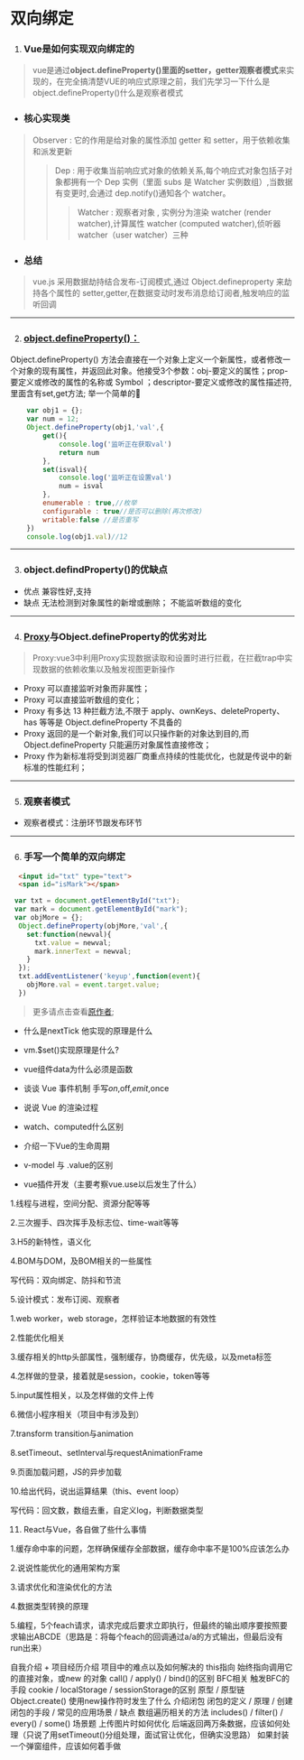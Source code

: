 # 双向绑定

1. ### Vue是如何实现双向绑定的

>vue是通过**object.defineProperty()**里面的setter，getter**观察者模式**来实现的，在完全搞清楚VUE的响应式原理之前，我们先学习一下什么是object.defineProperty()什么是观察者模式

- ### 核心实现类
>Observer : 它的作用是给对象的属性添加 getter 和 setter，用于依赖收集和派发更新
>>Dep : 用于收集当前响应式对象的依赖关系,每个响应式对象包括子对象都拥有一个 Dep 实例（里面 subs 是 Watcher 实例数组）,当数据有变更时,会通过 dep.notify()通知各个 watcher。
>>>Watcher : 观察者对象 , 实例分为渲染 watcher (render watcher),计算属性 watcher (computed watcher),侦听器 watcher（user watcher）三种

- ### 总结

>vue.js 采用数据劫持结合发布-订阅模式,通过 Object.defineproperty 来劫持各个属性的 setter,getter,在数据变动时发布消息给订阅者,触发响应的监听回调

***

2. ### [object.defineProperty()：](https://developer.mozilla.org/zh-CN/docs/Web/JavaScript/Reference/Global_Objects/Object/defineProperty)

Object.defineProperty() 方法会直接在一个对象上定义一个新属性，或者修改一个对象的现有属性，并返回此对象。他接受3个参数：obj-要定义的属性；prop-要定义或修改的属性的名称或 Symbol ；descriptor-要定义或修改的属性描述符,里面含有set,get方法;
举一个简单的🌰
```js
    var obj1 = {};
    var num = 12;
    Object.defineProperty(obj1,'val',{
        get(){
            console.log('监听正在获取val')
            return num
        },
        set(isval){
            console.log('监听正在设置val')
            num = isval
        },
        enumerable : true,//枚举
        configurable : true//是否可以删除(再次修改)
        writable:false //是否重写
    })
    console.log(obj1.val)//12
```
***

3. ### object.defindProperty()的优缺点

- 优点
  兼容性好,支持
- 缺点
  无法检测到对象属性的新增或删除；
  不能监听数组的变化

***

4. ### [Proxy](https://es6.ruanyifeng.com/#docs/proxy)与Object.defineProperty的优劣对比

> Proxy:vue3中利用Proxy实现数据读取和设置时进行拦截，在拦截trap中实现数据的依赖收集以及触发视图更新操作

- Proxy 可以直接监听对象而非属性；
- Proxy 可以直接监听数组的变化；
- Proxy 有多达 13 种拦截方法,不限于 apply、ownKeys、deleteProperty、has 等等是 Object.defineProperty 不具备的
- Proxy 返回的是一个新对象,我们可以只操作新的对象达到目的,而 Object.defineProperty 只能遍历对象属性直接修改；
- Proxy 作为新标准将受到浏览器厂商重点持续的性能优化，也就是传说中的新标准的性能红利；

***

5. ### 观察者模式

- 观察者模式：注册环节跟发布环节

***

6. ### 手写一个简单的双向绑定

```html
  <input id="txt" type="text">
  <span id="isMark"></span>
```

```js
 var txt = document.getElementById("txt");
 var mark = document.getElementById("mark");
 var objMore = {};
  Object.defineProperty(objMore,'val',{
    set:function(newval){
      txt.value = newval;
      mark.innerText = newval;
    }
  });
  txt.addEventListener('keyup',function(event){
    objMore.val = event.target.value;
  })
```
> 更多请点击查看[原作者](https://zhuanlan.zhihu.com/p/88648401);




- 什么是nextTick 他实现的原理是什么

- vm.$set()实现原理是什么?

- vue组件data为什么必须是函数

- 谈谈 Vue 事件机制 手写$on,$off,$emit,$once

- 说说 Vue 的渲染过程

- watch、computed什么区别

- 介绍一下Vue的生命周期

- v-model 与 .value的区别

- vue插件开发（主要考察vue.use以后发生了什么）



1.线程与进程，空间分配、资源分配等等

2.三次握手、四次挥手及标志位、time-wait等等

3.H5的新特性，语义化

4.BOM与DOM，及BOM相关的一些属性

写代码：双向绑定、防抖和节流

5.设计模式：发布订阅、观察者


1.web worker，web storage，怎样验证本地数据的有效性

2.性能优化相关

3.缓存相关的http头部属性，强制缓存，协商缓存，优先级，以及meta标签

4.怎样做的登录，接着就是session，cookie，token等等

5.input属性相关，以及怎样做的文件上传

6.微信小程序相关（项目中有涉及到）

7.transform transition与animation

8.setTimeout、setInterval与requestAnimationFrame

9.页面加载问题，JS的异步加载

10.给出代码，说出运算结果（this、event loop）

写代码：回文数，数组去重，自定义log，判断数据类型

11. React与Vue，各自做了些什么事情


1.缓存命中率的问题，怎样确保缓存全部数据，缓存命中率不是100%应该怎么办

2.说说性能优化的通用架构方案

3.请求优化和渲染优化的方法

4.数据类型转换的原理

5.编程，5个feach请求，请求完成后要求立即执行，但最终的输出顺序要按照要求输出ABCDE（思路是：将每个feach的回调通过a/a的方式输出，但最后没有run出来）


自我介绍 + 项目经历介绍
项目中的难点以及如何解决的
this指向
始终指向调用它的直接对象，或new 的对象
call() / apply() / bind()的区别
BFC相关
触发BFC的手段
cookie / localStorage / sessionStorage的区别
原型 / 原型链
Object.create()
使用new操作符时发生了什么
介绍闭包
闭包的定义 / 原理 / 创建闭包的手段 / 常见的应用场景 / 缺点
数组遍历相关的方法
includes() / filter() / every() / some()
场景题
上传图片时如何优化
后端返回两万条数据，应该如何处理（只说了用setTimeout()分组处理，面试官让优化，但确实没思路）
如果封装一个弹窗组件，应该如何着手做